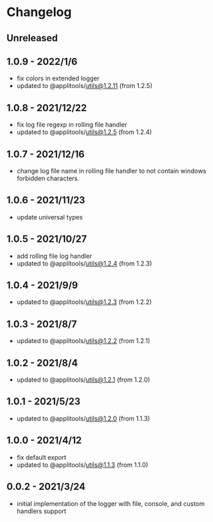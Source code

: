 # Changelog

## Unreleased


## 1.0.9 - 2022/1/6

- fix colors in extended logger
- updated to @applitools/utils@1.2.11 (from 1.2.5)

## 1.0.8 - 2021/12/22

- fix log file regexp in rolling file handler
- updated to @applitools/utils@1.2.5 (from 1.2.4)

## 1.0.7 - 2021/12/16

- change log file name in rolling file handler to not contain windows forbidden characters.

## 1.0.6 - 2021/11/23

- update universal types

## 1.0.5 - 2021/10/27

- add rolling file log handler
- updated to @applitools/utils@1.2.4 (from 1.2.3)

## 1.0.4 - 2021/9/9

- updated to @applitools/utils@1.2.3 (from 1.2.2)

## 1.0.3 - 2021/8/7

- updated to @applitools/utils@1.2.2 (from 1.2.1)

## 1.0.2 - 2021/8/4

- updated to @applitools/utils@1.2.1 (from 1.2.0)

## 1.0.1 - 2021/5/23

- updated to @applitools/utils@1.2.0 (from 1.1.3)

## 1.0.0 - 2021/4/12

- fix default export
- updated to @applitools/utils@1.1.3 (from 1.1.0)

## 0.0.2 - 2021/3/24

- initial implementation of the logger with file, console, and custom handlers support